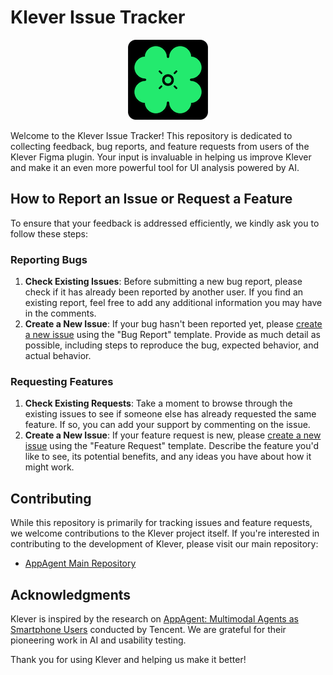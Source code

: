 # Klever Issue Tracker

<p align="center">
  <img src="./AppLogo.png" alt="Klever Logo" width="128"/>
</p>

Welcome to the Klever Issue Tracker! This repository is dedicated to collecting feedback, bug reports, and feature requests from users of the Klever Figma plugin. Your input is invaluable in helping us improve Klever and make it an even more powerful tool for UI analysis powered by AI.

## How to Report an Issue or Request a Feature

To ensure that your feedback is addressed efficiently, we kindly ask you to follow these steps:

### Reporting Bugs

1. **Check Existing Issues**: Before submitting a new bug report, please check if it has already been reported by another user. If you find an existing report, feel free to add any additional information you may have in the comments.
2. **Create a New Issue**: If your bug hasn't been reported yet, please [create a new issue](https://github.com/FigmaAI/klever-support/issues/new) using the "Bug Report" template. Provide as much detail as possible, including steps to reproduce the bug, expected behavior, and actual behavior.

### Requesting Features

1. **Check Existing Requests**: Take a moment to browse through the existing issues to see if someone else has already requested the same feature. If so, you can add your support by commenting on the issue.
2. **Create a New Issue**: If your feature request is new, please [create a new issue](https://github.com/FigmaAI/klever-support/issues/new) using the "Feature Request" template. Describe the feature you'd like to see, its potential benefits, and any ideas you have about how it might work.

## Contributing

While this repository is primarily for tracking issues and feature requests, we welcome contributions to the Klever project itself. If you're interested in contributing to the development of Klever, please visit our main repository:

- [AppAgent Main Repository](https://github.com/dusskapark/AppAgent)


## Acknowledgments

Klever is inspired by the research on [AppAgent: Multimodal Agents as Smartphone Users](https://appagent-official.github.io/) conducted by Tencent. We are grateful for their pioneering work in AI and usability testing.

Thank you for using Klever and helping us make it better!